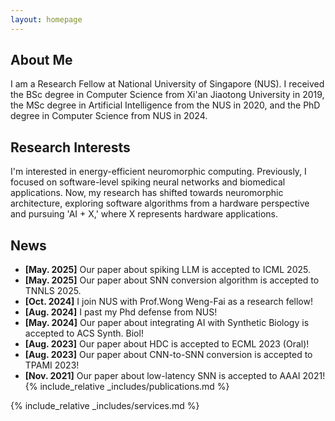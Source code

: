 ```yaml
---
layout: homepage
---
```


## About Me

I am a Research Fellow at National University of Singapore (NUS). I received the BSc degree in Computer Science from Xi'an Jiaotong University in 2019, the MSc degree in Artificial Intelligence from the NUS in 2020, and the PhD degree in Computer Science from NUS in 2024.

## Research Interests

I'm interested in energy-efficient neuromorphic computing. Previously, I focused on software-level spiking neural networks and
biomedical applications. Now, my research has shifted towards neuromorphic architecture, exploring software algorithms from a
hardware perspective and pursuing 'AI + X,' where X represents hardware applications.

## News

- **[May. 2025]** Our paper about spiking LLM is accepted to ICML 2025.
- **[May. 2025]** Our paper about SNN conversion algorithm is accepted to TNNLS 2025.
- **[Oct. 2024]** I join NUS with Prof.Wong Weng-Fai as a research fellow!
- **[Aug. 2024]** I past my Phd defense from NUS!
- **[May. 2024]** Our paper about integrating AI with Synthetic Biology is accepted to ACS Synth. Biol!
- **[Aug. 2023]** Our paper about HDC is accepted to ECML 2023 (Oral)!
- **[Aug. 2023]** Our paper about CNN-to-SNN conversion is accepted to TPAMI 2023!
- **[Nov. 2021]** Our paper about low-latency SNN is accepted to AAAI 2021!
{% include_relative _includes/publications.md %}

{% include_relative _includes/services.md %}
